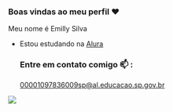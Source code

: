 ### Boas vindas ao meu perfil ❤️

Meu nome é Emilly Silva

- Estou estudando na [Alura](https://www.alura.com.br)

  ### Entre em contato comigo 📫 :

  00001097836009sp@al.educacao.sp.gov.br

![](  https://media1.tenor.com/m/x-8ldsoI_1kAAAAC/lyra-belacqua-study.gif)
